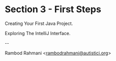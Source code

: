 # Section 3 - First Steps

Creating Your First Java Project.

Exploring The IntelliJ Interface.

--

Rambod Rahmani <<rambodrahmani@autistici.org>>
